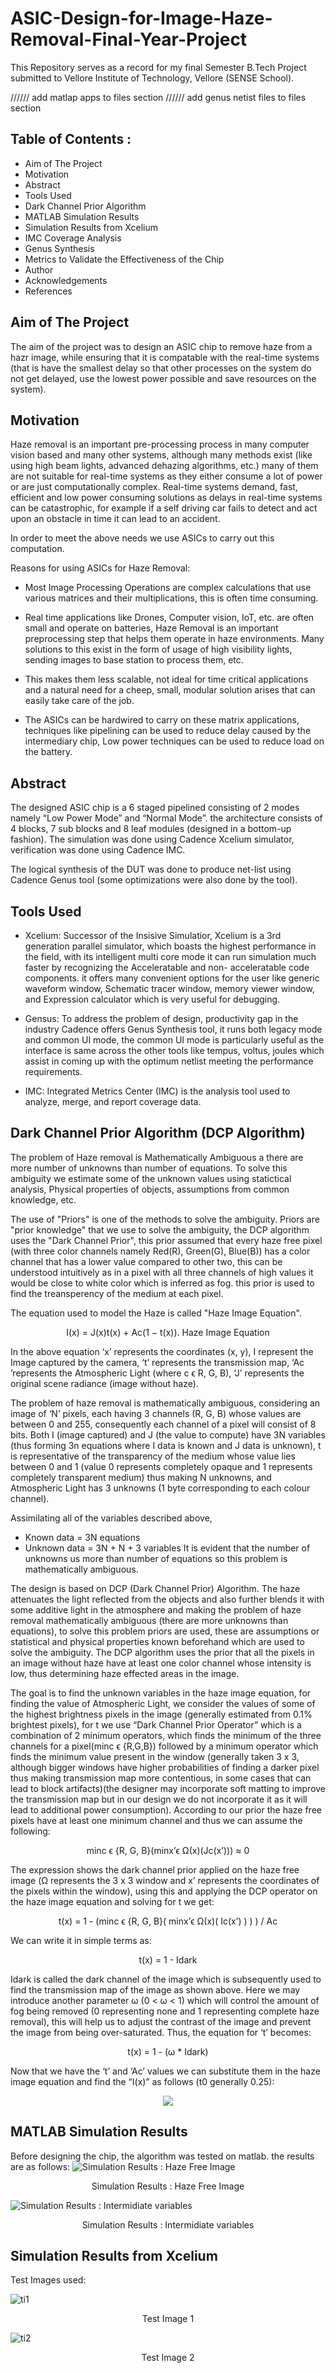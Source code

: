 # ASIC-Design-for-Image-Haze-Removal-Final-Year-Project

This Repository serves as a record for my final Semester B.Tech Project submitted to
Vellore Institute of Technology, Vellore (SENSE School).

////// add matlap apps to files section
////// add genus netist files to files section

## Table of Contents :

* Aim of The Project
* Motivation
* Abstract
* Tools Used
* Dark Channel Prior Algorithm
* MATLAB Simulation Results
* Simulation Results from Xcelium
* IMC Coverage Analysis
* Genus Synthesis
* Metrics to Validate the Effectiveness of the Chip
* Author
* Acknowledgements
* References

## Aim of The Project

The aim of the project was to design an ASIC chip to remove haze from a hazr image, while ensuring that it is compatable with the real-time systems (that is have the smallest delay so that other processes on the system do not get delayed, use the lowest power possible and save resources on the system).

## Motivation

Haze removal is an  important pre-processing process in many computer vision based and many other systems, although many methods exist (like using high beam lights, advanced dehazing algorithms, etc.) many of them are not suitable for real-time systems as they either consume a lot of power or are just computationally complex. Real-time systems demand, fast, efficient and low power consuming solutions as delays in real-time systems can be catastrophic, for example if a self driving car fails to detect and act upon an obstacle in time it can lead to an accident.

In order to meet the above needs we use ASICs to carry out this computation.

Reasons for using  ASICs for Haze Removal:

* Most Image Processing Operations are complex calculations that use various matrices and their multiplications, this is often time consuming.

* Real time applications like Drones, Computer vision, IoT, etc. are often small and operate on batteries, Haze Removal is an important preprocessing step that helps them operate in haze environments. Many solutions to this exist in the form of usage of high visibility lights, sending images to base station to process them, etc.

* This makes them less scalable, not ideal for time critical applications and a natural need for a cheep, small, modular solution arises that can easily take care of the job.

* The ASICs can be hardwired to carry on these matrix applications, techniques like pipelining can be used to reduce delay caused by the intermediary chip, Low power techniques can be used to reduce load on the battery.

## Abstract

The designed ASIC chip is a 6 staged pipelined consisting of 2 modes namely “Low Power Mode” and “Normal Mode”. the architecture consists of 4 blocks, 7 sub blocks and 8 leaf modules (designed in a bottom-up fashion). The simulation was done using Cadence Xcelium simulator, verification was done using Cadence IMC. 

The logical synthesis of the DUT was done to produce net-list using Cadence Genus tool (some optimizations were also done by the tool).

## Tools Used

* Xcelium: Successor of the Insisive Simulatior, Xcelium is a 3rd generation parallel simulator, which boasts the highest performance in the field, with its intelligent multi core mode it can run simulation much faster by recognizing the Acceleratable and non- acceleratable code components. it offers many convenient  options for the user like generic waveform window, Schematic tracer window, memory viewer window, and Expression calculator which is very useful for debugging.

* Gensus: To address the problem of design, productivity gap in the industry Cadence offers Genus Synthesis tool, it runs both legacy mode and common UI mode, the common UI mode is particularly useful as the interface is same across the other tools like tempus, voltus, joules which assist in coming  up with the optimum netlist meeting the performance requirements.

* IMC: Integrated Metrics Center (IMC) is the analysis tool used to analyze, merge, and report coverage data. 

## Dark Channel Prior Algorithm (DCP Algorithm)

The problem of Haze removal is Mathematically Ambiguous a there are more number of unknowns than number of equations. To solve this ambiguity we estimate some of the unknown values using statictical analysis, Physical properties of objects, assumptions from common knowledge, etc.

The use of "Priors" is one of the methods to solve the ambiguity. Priors are "prior knowledge" that we use to solve the ambiguity, the DCP algorithm uses the "Dark Channel Prior", this prior assumed that every haze free pixel (with three color channels namely Red(R), Green(G), Blue(B)) has a color channel that has a lower value compared to other two, this can be understood intuitively as in a pixel with all three channels of high values it would be close to white color which is inferred as fog. this prior is used to find the treansperency of the medium at each pixel.

The equation used to model the Haze is called "Haze Image Equation".

<p align = "center">
I(x) = J(x)t(x) + Ac(1 − t(x)).
Haze Image Equation
</p>

In the above equation ‘x’ represents the coordinates (x, y), I represent the Image captured by the camera, ‘t’ represents the transmission map, ‘Ac ’represents the Atmospheric Light (where c ϵ R, G, B), ‘J’ represents the original scene radiance (image without haze).

The problem of haze removal is mathematically ambiguous, considering an image of ‘N’ pixels, each having 3 channels (R, G, B) whose values are between 0 and 255, consequently each channel of a pixel will consist of 8 bits. Both I (image captured) and J (the value to compute) have 3N variables (thus forming 3n equations where I data is known and J data is unknown), t is representative of the transparency of the medium whose value lies between 0 and 1 (value 0 represents completely opaque and 1 represents completely transparent medium) thus making N unknowns, and Atmospheric Light has 3 unknowns (1 byte corresponding to each colour channel).

Assimilating all of the variables described above,
* Known data = 3N equations
* Unknown data = 3N + N + 3 variables 
It is evident that the number of unknowns us more than number of equations so this problem is mathematically ambiguous.

The design is based on DCP (Dark Channel Prior) Algorithm. The haze attenuates the light reflected from the objects and also further blends it with some additive light in the atmosphere and making the problem of haze removal mathematically ambiguous (there are more unknowns than equations), to solve this problem priors are used, these are assumptions or statistical and physical properties known beforehand which are used to solve the ambiguity. The DCP algorithm uses the prior that all the pixels in an image without haze have at least one color channel whose intensity is low, thus determining haze effected areas in the image.

The goal is to find the unknown variables in the haze image equation, for finding the value of Atmospheric Light, we consider the values of some of the highest brightness pixels in the image (generally estimated from 0.1% brightest pixels), for t we use “Dark Channel Prior Operator” which is a combination of 2 minimum operators, which finds the minimum of the three channels for a pixel(minc ϵ {R,G,B}) followed by a minimum operator which finds the minimum value present  in the window (generally taken 3 x 3, although bigger windows have higher probabilities of finding a darker pixel thus making transmission map more contentious, in some cases that can lead to block artifacts)(the designer may incorporate soft matting to improve the transmission map but  in our design we do not incorporate it as it will lead to additional power consumption). According to our prior the haze free pixels have at least one minimum channel and thus we can assume the following:

<p align = "center">
minc ϵ {R, G, B}(minx’ϵ Ω(x)(Jc(x’))) ≈ 0
</p>

The expression shows the dark channel prior applied on the haze free image (Ω represents the 3 x 3 window and x’ represents the coordinates of the pixels within the window), 
using this and applying the DCP operator on the haze image equation and solving for t we get:

<p align = "center">
t(x) = 1 - (minc ϵ {R, G, B}( minx’ϵ Ω(x)( Ic(x’) ) ) ) / Ac
</p>

We can write it in simple terms as:

<p align = "center">
t(x) = 1 -  Idark
</p>
  
Idark is called the dark channel of the image which is subsequently used to find the transmission map of the image as shown above. Here we may introduce another parameter ω (0 < ω < 1) which will control the amount of fog being removed (0 representing none and 1 representing complete haze removal), this will help us to adjust the contrast of the image and prevent the image from being over-saturated. Thus, the equation for ‘t’ becomes:

<p align = "center">
t(x) = 1 - (ω * Idark)
</p> 
 
Now that we have the ‘t’ and ‘Ac’ values we can substitute them in the haze image equation and find the “I(x)” as follows (t0 generally 0.25):


<p align = "center">
<img src = "https://user-images.githubusercontent.com/50233470/169224788-f6a3429d-6510-4a2d-bec6-a25ce8980920.png">
</p>



## MATLAB Simulation Results

Before designing the chip, the algorithm was tested on matlab.
the results are as follows:
![Simulation Results : Haze Free Image](https://user-images.githubusercontent.com/50233470/169220688-1b37372d-f58d-41a3-af38-faf76464c149.png)
<p align = "center">
Simulation Results : Haze Free Image
</p>

![Simulation Results : Intermidiate variables](https://user-images.githubusercontent.com/50233470/169220695-002e694a-3420-4f6b-ba5d-d434d463b181.png)
<p align = "center">
Simulation Results : Intermidiate variables
</p>

## Simulation Results from Xcelium

Test Images used:

![ti1](https://user-images.githubusercontent.com/50233470/169229041-62d36e01-52f6-4638-a582-dd42111c26c4.png)

<p align = "center">
  Test Image 1
</p>

![ti2](https://user-images.githubusercontent.com/50233470/169228910-529197b8-3cdf-4e9e-97c3-2e076281cde0.png)

<p align = "center">
  Test Image 2
</p>



